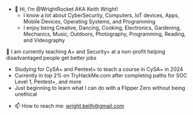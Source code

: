 - 👋 Hi, I’m @WrightRocket AKA Keith Wright! 
  * I know a lot about CyberSecurity, Computers, IoT devices, Apps, Mobile Devices, Operating Systems, and Programming
  * I enjoy being Creative, Dancing, Cooking, Electronics, Gardening, Mechanics, Music, Outdoors, Photography, Programming, Reading, and Videography
 
🌱 I am currently teaching A+ and Security+ at a non-profit helping disadvantaged people get better jobs
  * Studying for CySA+ and Pentest+ to teach a course in CySA+ in 2024
  * Currently in top 2% on TryHackMe.com after completing paths for SOC Level 1, Pentest+, and more
  * Just beginning to learn what I can do with a Flipper Zero without being unethical
- 📫 How to reach me: wright.keith@gmail.com

<!---
wrightrocket/wrightrocket is a ✨ special ✨ repository because its `README.md` (this file) appears on your GitHub profile.
You can click the Preview link to take a look at your changes.
--->
